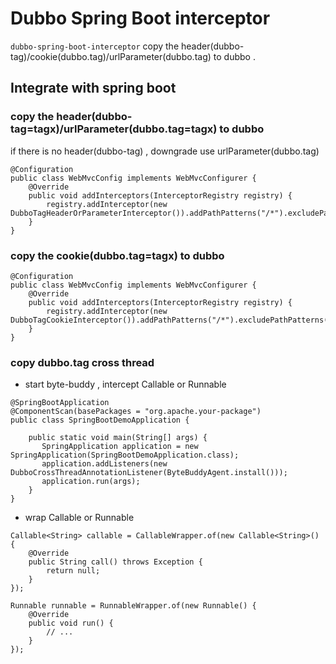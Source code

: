 # Dubbo Spring Boot interceptor

`dubbo-spring-boot-interceptor` copy the header(dubbo-tag)/cookie(dubbo.tag)/urlParameter(dubbo.tag) to dubbo . 




## Integrate with spring boot

### copy the header(dubbo-tag=tagx)/urlParameter(dubbo.tag=tagx) to dubbo
if there is no header(dubbo-tag) , downgrade use urlParameter(dubbo.tag)
```
@Configuration
public class WebMvcConfig implements WebMvcConfigurer {
    @Override
    public void addInterceptors(InterceptorRegistry registry) {
        registry.addInterceptor(new DubboTagHeaderOrParameterInterceptor()).addPathPatterns("/*").excludePathPatterns("/admin");
    }
}
```
### copy the cookie(dubbo.tag=tagx) to dubbo 
```
@Configuration
public class WebMvcConfig implements WebMvcConfigurer {
    @Override
    public void addInterceptors(InterceptorRegistry registry) {
        registry.addInterceptor(new DubboTagCookieInterceptor()).addPathPatterns("/*").excludePathPatterns("/admin");
    }
}
```

### copy dubbo.tag cross thread
- start byte-buddy , intercept Callable or Runnable
```
@SpringBootApplication
@ComponentScan(basePackages = "org.apache.your-package")
public class SpringBootDemoApplication {

    public static void main(String[] args) {
       SpringApplication application = new SpringApplication(SpringBootDemoApplication.class);
       application.addListeners(new DubboCrossThreadAnnotationListener(ByteBuddyAgent.install()));
       application.run(args);
    }
}
```
- wrap Callable or Runnable
```
Callable<String> callable = CallableWrapper.of(new Callable<String>() {
    @Override
    public String call() throws Exception {
        return null;
    }
});
```
```
Runnable runnable = RunnableWrapper.of(new Runnable() {
    @Override
    public void run() {
        // ...
    }
});
```
